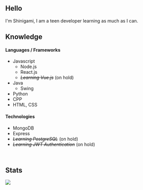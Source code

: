 ## Hello
I'm Shinigami, I am a teen developer learning as much as I can.

## Knowledge
#### Languages / Frameworks
* Javascript
    * Node.js
    * React.js
    * ~~*Learning Vue.js*~~ (on hold)
* Java
    * Swing
* Python
* CPP
* HTML, CSS
#### Technologies
* MongoDB
* Express
* ~~*Learning PostgreSQL*~~ (on hold)
* ~~*Learning JWT Authentication*~~ (on hold)

<br>

## Stats
<img src="https://metrics.lecoq.io/jusstorched?base.repositories=0&languages=1&isocalendar=1&followup=1">

